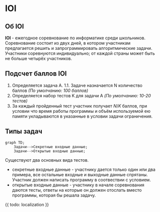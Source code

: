 # IOI

## Об IOI
**IOI** - ежегодное соревнование по информатике среди школьников. Соревнование состоит из двух дней, в котором участникам предлагается решить и запрограммировать алгоритмические задачи. Участники соревнуются индивидуально; от каждой страны может быть не больше четырёх участников.

## Подсчет баллов IOI
1. Определяется задача A.
1.1. Задаче назначается N количество баллов *(По умолчанию: 100 баллов)*
2. Определяется набор тестов K для задачи A *(По умолчанию: 10-20 тестов)*
3. За каждый пройденный тест участник получает $N / K$ баллов, при условии что время работы программы и объём используемой ею памяти укладываются в указанные в условии задачи ограничения.

## Типы задач

```mermaid
graph TD;
    Задачи-->Секретные входные данные;
    Задачи-->Открытые входные данные;
```

Существуют два основных вида тестов.
- секретные входные данные - участнику дается только один или два примера, все остальные входные и выходные данные спрятаны. Участник должен написать программу в соотвествии с условием.
- открытые входные данные - участнику в начале соревнования даются тесты, ответы на которые он должен отослать вместо программы, которая бы решала задачу.

{{ todo: localization }}